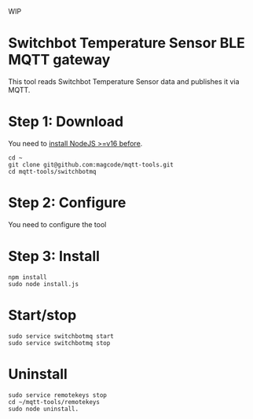 WIP

# Switchbot Temperature Sensor BLE MQTT gateway

This tool reads Switchbot Temperature Sensor data and publishes it via MQTT.

# Step 1: Download
You need to [install NodeJS >=v16 before](https://nodejs.org/en/download/package-manager).

```
cd ~
git clone git@github.com:magcode/mqtt-tools.git
cd mqtt-tools/switchbotmq
```

# Step 2: Configure
You need to configure the tool 

# Step 3: Install
```
npm install
sudo node install.js
```

# Start/stop
```
sudo service switchbotmq start
sudo service switchbotmq stop
```

# Uninstall
```
sudo service remotekeys stop
cd ~/mqtt-tools/remotekeys
sudo node uninstall.
```

